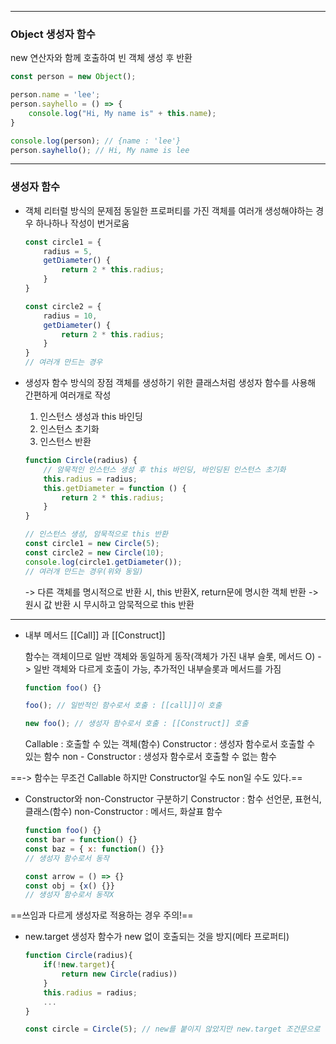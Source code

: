 
---

### Object 생성자 함수

new 연산자와 함께 호출하여 빈 객체 생성 후 반환
```javaScript
const person = new Object();

person.name = 'lee';
person.sayhello = () => {
	console.log("Hi, My name is" + this.name);
}

console.log(person); // {name : 'lee'}
person.sayhello(); // Hi, My name is lee
```

---

### 생성자 함수

- 객체 리터럴 방식의 문제점
	동일한 프로퍼티를 가진 객체를 여러개 생성해야하는 경우 하나하나 작성이 번거로움
	```javaScript
	const circle1 = {
		radius = 5,
		getDiameter() {
			return 2 * this.radius;
		}
	}

	const circle2 = {
		radius = 10,
		getDiameter() {
			return 2 * this.radius;
		}
	}
	// 여러개 만드는 경우
	```

- 생성자 함수 방식의 장점
	객체를 생성하기 위한 클래스처럼 생성자 함수를 사용해 간편하게 여러개로 작성
	1. 인스턴스 생성과 this 바인딩
	2. 인스턴스 초기화
	3. 인스턴스 반환
	```javaScript
	function Circle(radius) {
		// 암묵적인 인스턴스 생성 후 this 바인딩, 바인딩된 인스턴스 초기화
		this.radius = radius;
		this.getDiameter = function () {
			return 2 * this.radius; 
		}
	}

	// 인스턴스 생성, 암묵적으로 this 반환
	const circle1 = new Circle(5);
	const circle2 = new Circle(10);
	console.log(circle1.getDiameter());
	// 여러개 만드는 경우(위와 동일)
	```
	-> 다른 객체를 명시적으로 반환 시, this 반환X, return문에 명시한 객체 반환
	-> 원시 값 반환 시 무시하고 암묵적으로 this 반환

---

- 내부 메서드 \[\[Call\]\] 과 \[\[Construct\]\]

	함수는 객체이므로 일반 객체와 동일하게 동작(객체가 가진 내부 슬롯, 메서드 O)
	-> 일반 객체와 다르게 호출이 가능, 추가적인 내부슬롯과 메서드를 가짐
	```javaScript
	function foo() {}
	
	foo(); // 일반적인 함수로서 호출 : [[call]]이 호출
	
	new foo(); // 생성자 함수로서 호출 : [[Construct]] 호출
	```
	Callable : 호출할 수 있는 객체(함수)
	Constructor : 생성자 함수로서 호출할 수 있는 함수
	non - Constructor : 생성자 함수로서 호출할 수 없는 함수

==-> 함수는 무조건 Callable 하지만 Constructor일 수도 non일 수도 있다.==

- Constructor와 non-Constructor 구분하기
	Constructor : 함수 선언문, 표현식, 클래스(함수)
	non-Constructor : 메서드, 화살표 함수
	```javaScript
	function foo() {}
	const bar = function() {}
	const baz = { x: function() {}}
	// 생성자 함수로서 동작

	const arrow = () => {}
	const obj = {x() {}}
	// 생성자 함수로서 동작X
	```

==쓰임과 다르게 생성자로 적용하는 경우 주의!==
- new.target
	생성자 함수가 new 없이 호출되는 것을 방지(메타 프로퍼티)
	```javaScript
	function Circle(radius){
		if(!new.target){
			return new Circle(radius))
		}
		this.radius = radius;
		...
	}

	const circle = Circle(5); // new를 붙이지 않았지만 new.target 조건문으로 생성
	```









